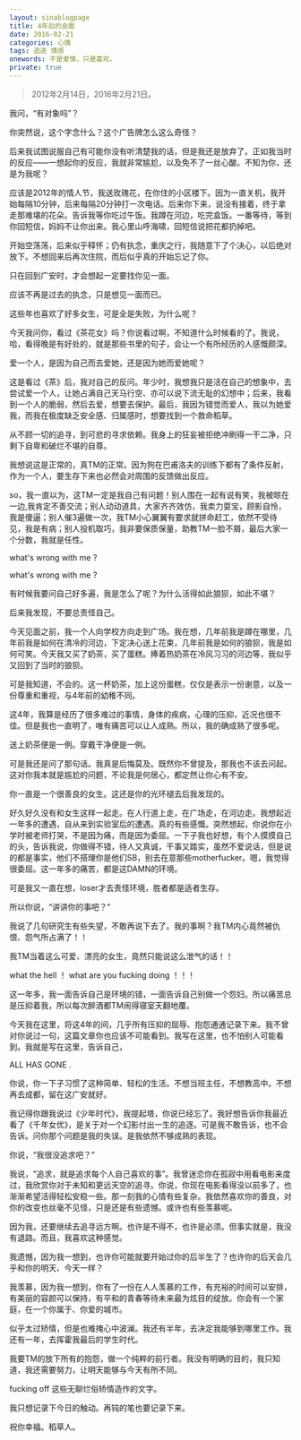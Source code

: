 ```yaml
---
layout: sinablogpage
title: 4年后的会面
date: 2016-02-21
categories: 心情 
tags: 追逐 情感
onewords: 不是爱情，只是喜欢。
private: true
---
```

> 2012年2月14日，2016年2月21日。

我问，“有对象吗”？

你突然说，这个字念什么？这个广告牌怎么这么奇怪？

后来我试图说服自己有可能你没有听清楚我的话，但是我还是放弃了。正如我当时的反应——一想起你的反应，我就非常尴尬，以及免不了一丝心酸。不知为你，还是为我呢？

应该是2012年的情人节，我送玫瑰花，在你住的小区楼下。因为一直关机，我开始每隔10分钟，后来每隔20分钟打一次电话。后来你下来，说没有接着，终于拿走那难堪的花朵。告诉我等你吃过午饭。我蹲在河边，吃完盒饭。一番等待，等到你回短信，妈妈不让你出来。我心里山呼海啸，回短信说把花都扔掉吧。

开始空荡荡，后来似乎释怀；仍有执念，重庆之行，我随意下了个决心，以后绝对放下。不想回来后再次住院，而后似乎真的开始忘记了你。

只在回到广安时，才会想起一定要找你见一面。

应该不再是过去的执念，只是想见一面而已。

这些年也喜欢了好多女生，可是全是失败，为什么呢？

今天我问你，看过《茶花女》吗？你说看过啊，不知道什么时候看的了。我说，哈，看得晚是有好处的，就是那些书里的句子，会让一个有所经历的人感慨颇深。

爱一个人，是因为自己而去爱她，还是因为她而爱她呢？

这是看过《茶》后，我对自己的反问。年少时，我想我只是活在自己的想象中，去尝试爱一个人，让她占满自己天马行空、亦可以说下流无耻的幻想中；后来，我看到一个人的脆弱，然后去爱，想要去保护。最后，我因为错觉而爱人，我以为她爱我，而我在极度缺乏安全感、归属感时，想要找到一个救命稻草。

从不顾一切的追寻，到可悲的寻求依赖。我身上的狂妄被拒绝冲刷得一干二净，只剩下自卑和破烂不堪的自尊。

我想说这是正常的，真TM的正常。因为狗在巴甫洛夫的训练下都有了条件反射，作为一个人，要生存下来也必然会对周围的反馈做出反应。

so，我一直以为，这TM一定是我自己有问题！别人围在一起有说有笑，我被晾在一边,我肯定不善交流；别人动动道具，大家齐齐效仿，我卖力耍宝，顾影自怜，我是傻逼；别人催3遍做一次，我TM小心翼翼有要求就拼命赶工，依然不受待见，我是有病；别人投机取巧，我非要保质保量，助教TM一脸不屑，最后大家一个分数，我就是任性。

what's wrong with me ?

what's wrong with me ?

有时候我要问自己好多遍，我是怎么了呢？为什么活得如此狼狈，如此不堪？

后来我发现，不要总责怪自己。

今天见面之前，我一个人向学校方向走到广场。我在想，几年前我是蹲在哪里，几年前我是如何在清冷的河边，下定决心送上花束，几年前我是如何的狼狈，我是如何可笑。今天我又买了奶茶，买了蛋糕。捧着热奶茶在冷风习习的河边等，我似乎又回到了当时的狼狈。

可是我知道，不会的。这一杯奶茶，加上这份蛋糕，仅仅是表示一份谢意，以及一份尊重和重视，与4年前的幼稚不同。

这4年，我算是经历了很多难过的事情，身体的疾病，心理的压抑，近况也很不佳。但是我也一直明了，唯有痛苦可以让人成熟。所以，我的确成熟了很多呢。

送上奶茶便是一例。穿戴干净便是一例。

可是我还是问了那句话。我真是后悔莫及。既然你不曾提及，那我也不该去问起。这对你我本就是尴尬的问题，不论我是何居心，都定然让你心有不安。

你一直是一个很善良的女生。这还是你的光环褪去后我发现的。

好久好久没有和女生这样一起走。在人行道上走，在广场走，在河边走。我想起近一年多的遭遇，自从来到实验室后的遭遇。真的有些感慨。突然想起，你说你在小学时被老师打哭，不是因为痛，而是因为委屈。一下子我也好想，有个人摸摸自己的头，告诉我说，你做得不错，待人又真诚，干事又踏实，虽然不爱说话，但是说的都是事实，他们不搭理你是他们SB，别去在意那些motherfucker。嗯，我觉得很委屈。这一年多的痛苦，都是这DAMN的环境。

可是我又一直在想，loser才去责怪环境，胜者都是适者生存。

所以你说，“讲讲你的事吧？”

我说了几句研究生有些失望，不敢再说下去了。我的事啊？我TM内心竟然被仇恨、怨气所占满了！！

我TM当着这么可爱、漂亮的女生，竟然只能说这么泄气的话！！

what the hell ！ what are you fucking doing ！！！

这一年多，我一面告诉自己是环境的错，一面告诉自己别做一个怨妇。所以痛苦总是压抑着我，所以每次醉酒都TM闹得寝室天翻地覆。

今天我在这里，将这4年的间，几乎所有压抑的屈辱、抱怨通通记录下来。我不曾对你说过一句，这篇文章你也应该不可能看到。我写在这里，也不怕别人可能看到。我就是写在这里，告诉自己，

ALL HAS GONE .

你说，你一下子习惯了这种简单、轻松的生活。不想当班主任，不想教高中。不想再去成都，留在这广安就好。

我记得你跟我说过《少年时代》，我提起塔，你说已经忘了。我好想告诉你我最近看了《千年女优》，是关于对一个幻影付出一生的追逐。可是我不敢告诉，也不会告诉。问你那个问题是我的失误。是我依然不够成熟的表现。

你说，“我很没追求吧？”

我说，“追求，就是追求每个人自己喜欢的事”。我曾迷恋你在孤寂中用看电影来度过，我欣赏你对于未知和更远天空的追寻。你说，你现在电影看得没以前多了，也渐渐希望活得轻松安稳一些。那一刻我的心情有些复杂。我依然喜欢你的善良，对你的改变也丝毫不见怪，只是还是有些遗憾。或许也有些羡慕呢。

因为我，还要继续去追寻远方啊。也许是不得不，也许是必须。但事实就是，我没有退路。而且，我喜欢这种感觉。

我遗憾，因为我一想到，也许你可能就要开始过你的后半生了？也许你的后天会几乎和你的明天、今天一样？

我羡慕，因为我一想到，你有了一份在人人羡慕的工作，有充裕的时间可以安排，有美丽的容颜可以保持，有平和的青春等待未来最为炫目的绽放。你会有一个家庭，在一个你属于、你爱的城市。

似乎太过矫情，但是也难掩心中波澜。我还有半年，去决定我能够到哪里工作。我还有一年，去挥霍我最后的学生时代。

我要TM的放下所有的抱怨，做一个纯粹的前行者。我没有明确的目的，我只知道，我还需要努力，让明天能够与今天有所不同。

fucking off 这些无聊烂俗矫情造作的文字。

我只想记录下今日的触动。再钝的笔也要记录下来。

祝你幸福。稻草人。